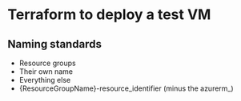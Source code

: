 # Terraform to deploy a test VM


## Naming standards
- Resource groups
 - Their own name
- Everything else
 - {ResourceGroupName}-resource_identifier (minus the azurerm_)
